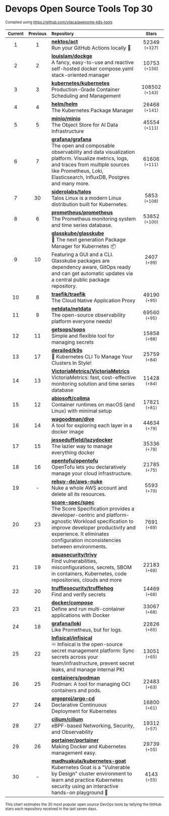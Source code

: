 # Devops Open Source Tools Top 30
<sup>Compiled using https://github.com/vilaca/awesome-k8s-tools</sup>
<div align="center">

|<sub>Current</sub>|<sub>Previous</sub>|<sub>Repository</sub>|<sub>Stars</sub>|
|:---:|:---:|:---|:---:|
|1|1|[**nektos/act**](https://github.com/nektos/act)<br/>Run your GitHub Actions locally 🚀|52349 <sup>(+327)</sup>|
|2|2|[**louislam/dockge**](https://github.com/louislam/dockge)<br/>A fancy, easy-to-use and reactive self-hosted docker compose.yaml stack-oriented manager|10753 <sup>(+156)</sup>|
|3|3|[**kubernetes/kubernetes**](https://github.com/kubernetes/kubernetes)<br/>Production-Grade Container Scheduling and Management|108502 <sup>(+143)</sup>|
|4|4|[**helm/helm**](https://github.com/helm/helm)<br/>The Kubernetes Package Manager|26468 <sup>(+141)</sup>|
|5|5|[**minio/minio**](https://github.com/minio/minio)<br/>The Object Store for AI Data Infrastructure|45554 <sup>(+111)</sup>|
|6|7|[**grafana/grafana**](https://github.com/grafana/grafana)<br/>The open and composable observability and data visualization platform. Visualize metrics, logs, and traces from multiple sources like Prometheus, Loki, Elasticsearch, InfluxDB, Postgres and many more. |61606 <sup>(+111)</sup>|
|7|30|[**siderolabs/talos**](https://github.com/siderolabs/talos)<br/>Talos Linux is a modern Linux distribution built for Kubernetes.|5853 <sup>(+108)</sup>|
|8|6|[**prometheus/prometheus**](https://github.com/prometheus/prometheus)<br/>The Prometheus monitoring system and time series database.|53852 <sup>(+100)</sup>|
|9|10|[**glasskube/glasskube**](https://github.com/glasskube/glasskube)<br/>🧊 The next generation Package Manager for Kubernetes 📦 Featuring a GUI and a CLI. Glasskube packages are dependency aware, GitOps ready and can get automatic updates via a central public package repository.|2407 <sup>(+99)</sup>|
|10|8|[**traefik/traefik**](https://github.com/traefik/traefik)<br/>The Cloud Native Application Proxy|49190 <sup>(+95)</sup>|
|11|9|[**netdata/netdata**](https://github.com/netdata/netdata)<br/>The open-source observability platform everyone needs!|69560 <sup>(+95)</sup>|
|12|11|[**getsops/sops**](https://github.com/getsops/sops)<br/>Simple and flexible tool for managing secrets|15858 <sup>(+88)</sup>|
|13|17|[**derailed/k9s**](https://github.com/derailed/k9s)<br/>🐶 Kubernetes CLI To Manage Your Clusters In Style!|25759 <sup>(+84)</sup>|
|14|13|[**VictoriaMetrics/VictoriaMetrics**](https://github.com/VictoriaMetrics/VictoriaMetrics)<br/>VictoriaMetrics: fast, cost-effective monitoring solution and time series database|11428 <sup>(+84)</sup>|
|15|12|[**abiosoft/colima**](https://github.com/abiosoft/colima)<br/>Container runtimes on macOS (and Linux) with minimal setup|17821 <sup>(+81)</sup>|
|16|14|[**wagoodman/dive**](https://github.com/wagoodman/dive)<br/>A tool for exploring each layer in a docker image|44634 <sup>(+79)</sup>|
|17|15|[**jesseduffield/lazydocker**](https://github.com/jesseduffield/lazydocker)<br/>The lazier way to manage everything docker|35336 <sup>(+79)</sup>|
|18|16|[**opentofu/opentofu**](https://github.com/opentofu/opentofu)<br/>OpenTofu lets you declaratively manage your cloud infrastructure.|21785 <sup>(+75)</sup>|
|19|-|[**rebuy-de/aws-nuke**](https://github.com/rebuy-de/aws-nuke)<br/>Nuke a whole AWS account and delete all its resources.|5593 <sup>(+70)</sup>|
|20|23|[**score-spec/spec**](https://github.com/score-spec/spec)<br/>The Score Specification provides a developer-centric and platform-agnostic Workload specification to improve developer productivity and experience. It eliminates configuration inconsistencies between environments.|7691 <sup>(+69)</sup>|
|21|19|[**aquasecurity/trivy**](https://github.com/aquasecurity/trivy)<br/>Find vulnerabilities, misconfigurations, secrets, SBOM in containers, Kubernetes, code repositories, clouds and more|22183 <sup>(+69)</sup>|
|22|20|[**trufflesecurity/trufflehog**](https://github.com/trufflesecurity/trufflehog)<br/>Find and verify secrets|14469 <sup>(+68)</sup>|
|23|21|[**docker/compose**](https://github.com/docker/compose)<br/>Define and run multi-container applications with Docker|33067 <sup>(+68)</sup>|
|24|18|[**grafana/loki**](https://github.com/grafana/loki)<br/>Like Prometheus, but for logs.|22826 <sup>(+65)</sup>|
|25|22|[**Infisical/infisical**](https://github.com/Infisical/infisical)<br/>♾ Infisical is the open-source secret management platform: Sync secrets across your team/infrastructure, prevent secret leaks, and manage internal PKI|13051 <sup>(+65)</sup>|
|26|25|[**containers/podman**](https://github.com/containers/podman)<br/>Podman: A tool for managing OCI containers and pods.|22483 <sup>(+63)</sup>|
|27|24|[**argoproj/argo-cd**](https://github.com/argoproj/argo-cd)<br/>Declarative Continuous Deployment for Kubernetes|16800 <sup>(+61)</sup>|
|28|27|[**cilium/cilium**](https://github.com/cilium/cilium)<br/>eBPF-based Networking, Security, and Observability|19312 <sup>(+57)</sup>|
|29|26|[**portainer/portainer**](https://github.com/portainer/portainer)<br/>Making Docker and Kubernetes management easy.|29739 <sup>(+55)</sup>|
|30|-|[**madhuakula/kubernetes-goat**](https://github.com/madhuakula/kubernetes-goat)<br/>Kubernetes Goat is a "Vulnerable by Design" cluster environment to learn and practice Kubernetes security using an interactive hands-on playground 🚀|4143 <sup>(+55)</sup>|


</div>

<sub>This chart estimates the 30 most popular open source DevOps tools by tallying the GitHub stars each repository received in the last seven days.</sub>
